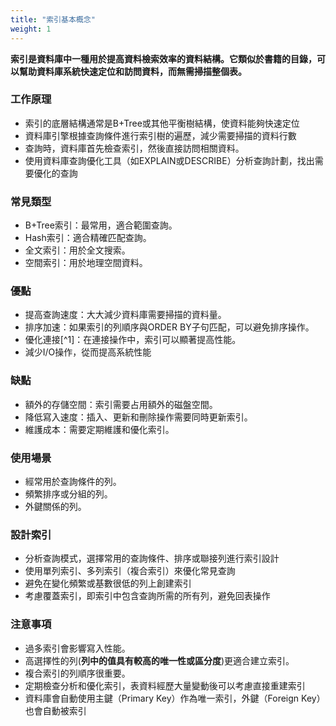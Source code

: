 ```yaml
---
title: "索引基本概念"
weight: 1
---
```


**索引是資料庫中一種用於提高資料檢索效率的資料結構。它類似於書籍的目錄，可以幫助資料庫系統快速定位和訪問資料，而無需掃描整個表。**

### 工作原理

* 索引的底層結構通常是B+Tree或其他平衡樹結構，使資料能夠快速定位
* 資料庫引擎根據查詢條件進行索引樹的遍歷，減少需要掃描的資料行數
* 查詢時，資料庫首先檢查索引，然後直接訪問相關資料。
* 使用資料庫查詢優化工具（如EXPLAIN或DESCRIBE）分析查詢計劃，找出需要優化的查詢

### 常見類型

* B+Tree索引：最常用，適合範圍查詢。
* Hash索引：適合精確匹配查詢。
* 全文索引：用於全文搜索。
* 空間索引：用於地理空間資料。

### 優點

* 提高查詢速度：大大減少資料庫需要掃描的資料量。
* 排序加速：如果索引的列順序與ORDER BY子句匹配，可以避免排序操作。
* 優化連接[^1]：在連接操作中，索引可以顯著提高性能。
* 減少I/O操作，從而提高系統性能

### 缺點

* 額外的存儲空間：索引需要占用額外的磁盤空間。
* 降低寫入速度：插入、更新和刪除操作需要同時更新索引。
* 維護成本：需要定期維護和優化索引。

### 使用場景

* 經常用於查詢條件的列。
* 頻繁排序或分組的列。
* 外鍵關係的列。

### 設計索引

* 分析查詢模式，選擇常用的查詢條件、排序或聯接列進行索引設計
* 使用單列索引、多列索引（複合索引）來優化常見查詢
* 避免在變化頻繁或基數很低的列上創建索引
* 考慮覆蓋索引，即索引中包含查詢所需的所有列，避免回表操作

### 注意事項

* 過多索引會影響寫入性能。
* 高選擇性的列(**列中的值具有較高的唯一性或區分度**)更適合建立索引。
* 複合索引的列順序很重要。
* 定期檢查分析和優化索引，表資料經歷大量變動後可以考慮直接重建索引
* 資料庫會自動使用主鍵（Primary Key）作為唯一索引，外鍵（Foreign Key）也會自動被索引